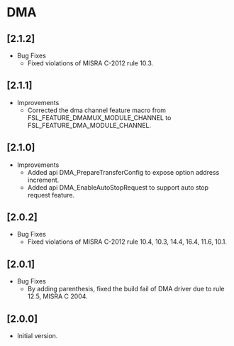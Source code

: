 # DMA

## [2.1.2]

- Bug Fixes
  - Fixed violations of MISRA C-2012 rule 10.3.

## [2.1.1]

- Improvements
  - Corrected the dma channel feature macro from FSL_FEATURE_DMAMUX_MODULE_CHANNEL  to FSL_FEATURE_DMA_MODULE_CHANNEL.

## [2.1.0]

- Improvements
  - Added api DMA_PrepareTransferConfig to expose option address increment.
  - Added api DMA_EnableAutoStopRequest to support auto stop request feature.

## [2.0.2]

- Bug Fixes
  - Fixed violations of MISRA C-2012 rule 10.4, 10.3, 14.4, 16.4, 11.6, 10.1.

## [2.0.1]

- Bug Fixes
  - By adding parenthesis, fixed the build fail of DMA driver due to rule 12.5, MISRA C 2004.

## [2.0.0]

- Initial version.
